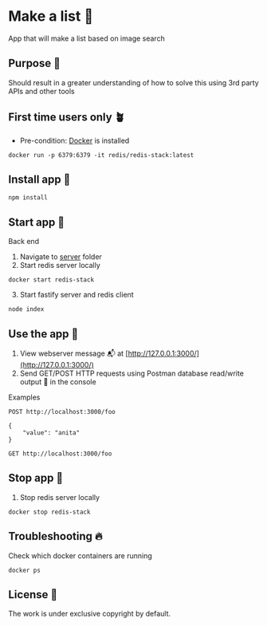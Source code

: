 # Make a list 📝

App that will make a list based on image search

## Purpose 💖

Should result in a greater understanding of how to solve this using 3rd party APIs and other tools

## First time users only 🪴

- Pre-condition: [Docker](https://docs.docker.com/) is installed

```
docker run -p 6379:6379 -it redis/redis-stack:latest
```

## Install app 🐣

```
npm install
```

## Start app 🚀

Back end

1. Navigate to [server](./server) folder
2. Start redis server locally

```
docker start redis-stack
```

3. Start fastify server and redis client

```
node index
```

## Use the app 🚀

1. View webserver message 📬 at [http://127.0.0.1:3000/](http://127.0.0.1:3000/)
2. Send GET/POST HTTP requests using Postman database read/write output 💾 in the console

Examples

```
POST http://localhost:3000/foo

{
    "value": "anita"
}
```

```
GET http://localhost:3000/foo
```

## Stop app 🚀

1. Stop redis server locally

```
docker stop redis-stack
```

## Troubleshooting 🔥

Check which docker containers are running

```
docker ps
```

## License 📝

The work is under exclusive copyright by default.
